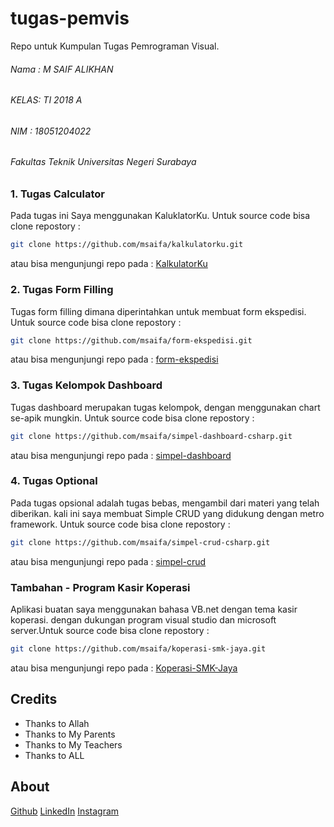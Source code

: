 # tugas-pemvis
Repo untuk Kumpulan Tugas Pemrograman Visual. 

###### Nama : M SAIF ALIKHAN
###### KELAS: TI 2018 A
###### NIM  : 18051204022
###### Fakultas Teknik Universitas Negeri Surabaya

### 1. Tugas Calculator
Pada tugas ini Saya menggunakan KaluklatorKu. Untuk source code bisa clone repostory : 
```bash
git clone https://github.com/msaifa/kalkulatorku.git
```
atau bisa mengunjungi repo pada : [KalkulatorKu](https://github.com/msaifa/kalkulatorku)

### 2. Tugas Form Filling
Tugas form filling dimana diperintahkan untuk membuat form ekspedisi. Untuk source code bisa clone repostory : 
```bash
git clone https://github.com/msaifa/form-ekspedisi.git
```
atau bisa mengunjungi repo pada : [form-ekspedisi](https://github.com/msaifa/form-ekspedisi)

### 3. Tugas Kelompok Dashboard
Tugas dashboard merupakan tugas kelompok, dengan menggunakan chart se-apik mungkin. Untuk source code bisa clone repostory : 
```bash
git clone https://github.com/msaifa/simpel-dashboard-csharp.git
```
atau bisa mengunjungi repo pada : [simpel-dashboard](https://github.com/msaifa/simpel-dashboard-csharp)

### 4. Tugas Optional
Pada tugas opsional adalah tugas bebas, mengambil dari materi yang telah diberikan. kali ini saya membuat Simple CRUD yang didukung dengan metro framework. Untuk source code bisa clone repostory : 
```bash
git clone https://github.com/msaifa/simpel-crud-csharp.git
```
atau bisa mengunjungi repo pada : [simpel-crud](https://github.com/msaifa/simpel-crud-csharp)

### Tambahan - Program Kasir Koperasi
Aplikasi buatan saya menggunakan bahasa VB.net dengan tema kasir koperasi. dengan dukungan program visual studio dan microsoft server.Untuk source code bisa clone repostory : 
```bash
git clone https://github.com/msaifa/koperasi-smk-jaya.git
```
atau bisa mengunjungi repo pada : [Koperasi-SMK-Jaya](https://github.com/msaifa/koperasi-smk-jaya)

## Credits
- Thanks to Allah
- Thanks to My Parents
- Thanks to My Teachers
- Thanks to ALL

## About
[Github](https://github.com/msaifa/)
[LinkedIn](https://www.linkedin.com/in/msaifa/)
[Instagram](https://instagram.com/msaifa)
